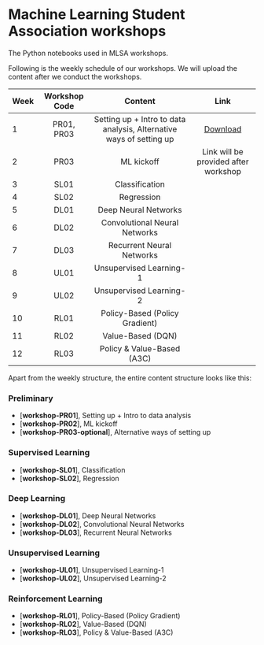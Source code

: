 # Machine Learning Student Association workshops

The Python notebooks used in MLSA workshops.

Following is the weekly schedule of our workshops. We will upload the content after we conduct the workshops. 


| Week | Workshop Code | Content | Link |
| - |:-------------:| :-----:| :-------------:|
| 1 | PR01, PR03| Setting up + Intro to data analysis, Alternative ways of setting up | [Download](https://drive.google.com/open?id=1kW6Znf89v5kMh2SD0kd0i55aHG82bz-D) |
| 2 | PR03      |  ML kickoff | Link will be provided after workshop |
| 3 | SL01      |  Classification |
| 4 | SL02      |  Regression |
| 5 | DL01      |  Deep Neural Networks |
| 6 | DL02      |  Convolutional Neural Networks |
| 7 | DL03      |  Recurrent Neural Networks |
| 8 | UL01      |  Unsupervised Learning-1 |
| 9 | UL02      |  Unsupervised Learning-2 |
| 10 | RL01     | Policy-Based (Policy Gradient) |
| 11 | RL02     | Value-Based (DQN) |
| 12 | RL03     | Policy & Value-Based (A3C) |


Apart from the weekly structure, the entire content structure looks like this: 

### Preliminary
* [**workshop-PR01**], Setting up + Intro to data analysis
* [**workshop-PR02**], ML kickoff 
* [**workshop-PR03-optional**], Alternative ways of setting up 

### Supervised Learning
* [**workshop-SL01**], Classification
* [**workshop-SL02**], Regression

### Deep Learning
* [**workshop-DL01**], Deep Neural Networks
* [**workshop-DL02**], Convolutional Neural Networks
* [**workshop-DL03**], Recurrent Neural Networks

### Unsupervised Learning
* [**workshop-UL01**], Unsupervised Learning-1
* [**workshop-UL02**], Unsupervised Learning-2

### Reinforcement Learning 
* [**workshop-RL01**], Policy-Based (Policy Gradient)
* [**workshop-RL02**], Value-Based (DQN)
* [**workshop-RL03**], Policy & Value-Based (A3C) 



